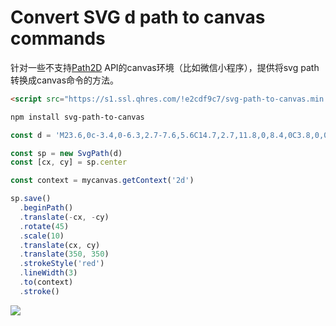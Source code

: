 # Convert SVG d path to canvas commands

针对一些不支持[Path2D](https://developer.mozilla.org/en-US/docs/Web/API/Path2D) API的canvas环境（比如微信小程序），提供将svg path转换成canvas命令的方法。

```html
<script src="https://s1.ssl.qhres.com/!e2cdf9c7/svg-path-to-canvas.min.js"></script>
```

```bash
npm install svg-path-to-canvas
```

```js
const d = 'M23.6,0c-3.4,0-6.3,2.7-7.6,5.6C14.7,2.7,11.8,0,8.4,0C3.8,0,0,3.8,0,8.4c0,9.4,9.5,11.9,16,21.2 c6.1-9.3,16-12.1,16-21.2C32,3.8,28.2,0,23.6,0z'

const sp = new SvgPath(d)
const [cx, cy] = sp.center

const context = mycanvas.getContext('2d')

sp.save()
  .beginPath()
  .translate(-cx, -cy)
  .rotate(45)
  .scale(10)
  .translate(cx, cy)
  .translate(350, 350)
  .strokeStyle('red')
  .lineWidth(3)
  .to(context)
  .stroke()
```

![](https://p1.ssl.qhimg.com/t0169d65a65437938a7.png)
